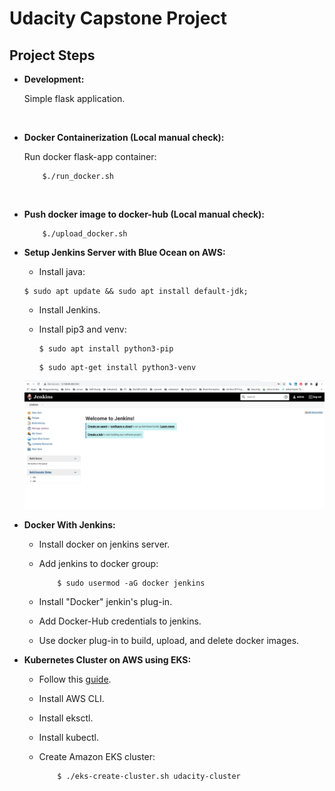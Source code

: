 # Udacity Capstone Project 


## Project Steps

- **Development:**

    Simple flask application.

<br>

- **Docker Containerization (Local manual check):**

    Run docker flask-app container:

    ```
        $./run_docker.sh
    ```

<br>

- **Push docker image to docker-hub (Local manual check):**

    ```
        $./upload_docker.sh
    ```


- **Setup Jenkins Server with Blue Ocean on AWS:** 

    - Install java:
    ```
    $ sudo apt update && sudo apt install default-jdk;
    ```

    - Install Jenkins.

    - Install pip3 and venv:
        ```
        $ sudo apt install python3-pip
        ```
        ```
        $ sudo apt-get install python3-venv
        ```

    ![1-jenkins-blueocean](screenshots/1-jenkins-blueocean.png)


- **Docker With Jenkins:**

    - Install docker on jenkins server.

    - Add jenkins to docker group:
        ```
            $ sudo usermod -aG docker jenkins
        ```

    - Install "Docker" jenkin's plug-in.

    - Add Docker-Hub credentials to jenkins.

    - Use docker plug-in to build, upload, and delete docker images.


- **Kubernetes Cluster on AWS using EKS:**

    - Follow this [guide](https://docs.aws.amazon.com/eks/latest/userguide/getting-started-eksctl.html).

    - Install AWS CLI.
    - Install eksctl.
    - Install kubectl.
    - Create Amazon EKS cluster:
        ```
            $ ./eks-create-cluster.sh udacity-cluster
        ```
    
    
